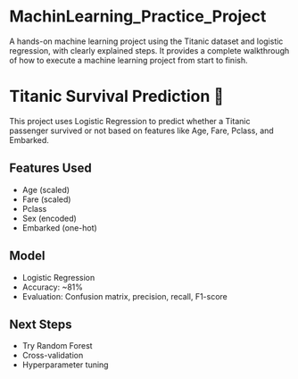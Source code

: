# MachinLearning_Practice_Project
A hands-on machine learning project using the Titanic dataset and logistic regression, with clearly explained steps. It provides a complete walkthrough of how to execute a machine learning project from start to finish.
# Titanic Survival Prediction 🚢

This project uses Logistic Regression to predict whether a Titanic passenger survived or not based on features like Age, Fare, Pclass, and Embarked.

## Features Used
- Age (scaled)
- Fare (scaled)
- Pclass
- Sex (encoded)
- Embarked (one-hot)

## Model
- Logistic Regression
- Accuracy: ~81%
- Evaluation: Confusion matrix, precision, recall, F1-score

## Next Steps
- Try Random Forest
- Cross-validation
- Hyperparameter tuning

